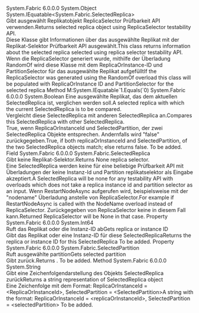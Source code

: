 <Type Name="SelectedReplica" FullName="System.Fabric.SelectedReplica">
  <TypeSignature Language="C#" Value="public class SelectedReplica : IEquatable&lt;System.Fabric.SelectedReplica&gt;" />
  <TypeSignature Language="ILAsm" Value=".class public auto ansi beforefieldinit SelectedReplica extends System.Object implements class System.IEquatable`1&lt;class System.Fabric.SelectedReplica&gt;" />
  <TypeSignature Language="DocId" Value="T:System.Fabric.SelectedReplica" />
  <TypeSignature Language="VB.NET" Value="Public Class SelectedReplica&#xA;Implements IEquatable(Of SelectedReplica)" />
  <TypeSignature Language="F#" Value="type SelectedReplica = class&#xA;    interface IEquatable&lt;SelectedReplica&gt;" />
  <AssemblyInfo>
    <AssemblyName>System.Fabric</AssemblyName>
    <AssemblyVersion>6.0.0.0</AssemblyVersion>
  </AssemblyInfo>
  <Base>
    <BaseTypeName>System.Object</BaseTypeName>
  </Base>
  <Interfaces>
    <Interface>
      <InterfaceName>System.IEquatable&lt;System.Fabric.SelectedReplica&gt;</InterfaceName>
    </Interface>
  </Interfaces>
  <Docs>
    <summary>
            <span data-ttu-id="3cf35-101">Gibt ausgewählt Replikatobjekt ReplicaSelector Prüfbarkeit API verwenden.</span><span class="sxs-lookup"><span data-stu-id="3cf35-101">Returns selected replica object using ReplicaSelector testability API.</span></span>
            </summary>
    <remarks> 
            <span data-ttu-id="3cf35-102">Diese Klasse gibt Informationen über das ausgewählte Replikat mit der Replikat-Selektor Prüfbarkeit API ausgewählt.</span><span class="sxs-lookup"><span data-stu-id="3cf35-102">This class returns information about the selected replica selected using replica selector testability API.</span></span> <span data-ttu-id="3cf35-103">Wenn die ReplicaSelector generiert wurde, mithilfe der Überladung RandomOf wird diese Klasse mit dem ReplicaOrInstance-ID und PartitionSelector für das ausgewählte Replikat aufgefüllt</span><span class="sxs-lookup"><span data-stu-id="3cf35-103">If the ReplicaSelector was generated using the RandomOf overload this class will be populated with ReplicaOrInstance ID and PartitionSelector for the selected replica</span></span>
            </remarks>
  </Docs>
  <Members>
    <Member MemberName="Equals">
      <MemberSignature Language="C#" Value="public bool Equals (System.Fabric.SelectedReplica other);" />
      <MemberSignature Language="ILAsm" Value=".method public hidebysig newslot virtual instance bool Equals(class System.Fabric.SelectedReplica other) cil managed" />
      <MemberSignature Language="DocId" Value="M:System.Fabric.SelectedReplica.Equals(System.Fabric.SelectedReplica)" />
      <MemberSignature Language="VB.NET" Value="Public Function Equals (other As SelectedReplica) As Boolean" />
      <MemberSignature Language="F#" Value="override this.Equals : System.Fabric.SelectedReplica -&gt; bool" Usage="selectedReplica.Equals other" />
      <MemberType>Method</MemberType>
      <Implements>
        <InterfaceMember>M:System.IEquatable`1.Equals(`0)</InterfaceMember>
      </Implements>
      <AssemblyInfo>
        <AssemblyName>System.Fabric</AssemblyName>
        <AssemblyVersion>6.0.0.0</AssemblyVersion>
      </AssemblyInfo>
      <ReturnValue>
        <ReturnType>System.Boolean</ReturnType>
      </ReturnValue>
      <Parameters>
        <Parameter Name="other" Type="System.Fabric.SelectedReplica" />
      </Parameters>
      <Docs>
        <param name="other"><span data-ttu-id="3cf35-104">Eine ausgewählte Replikat, das dem aktuellen SelectedReplica ist, verglichen werden soll.</span><span class="sxs-lookup"><span data-stu-id="3cf35-104">A selected replica with which the current SelectedReplica is to be compared.</span></span></param>
        <summary>
            <span data-ttu-id="3cf35-105">Vergleicht diese SelectedReplica mit anderen SelectedReplica an.</span><span class="sxs-lookup"><span data-stu-id="3cf35-105">Compares this SelectedReplica with other SelectedReplica.</span></span>
            </summary>
        <returns><span data-ttu-id="3cf35-106">True, wenn ReplicaOrInstanceId und SelectedPartition, der zwei SelectedReplica Objekte entsprechen. Andernfalls wird "false" zurückgegeben.</span><span class="sxs-lookup"><span data-stu-id="3cf35-106">True, if both replicaOrInstanceId and SelectedPartition, of the two SelectedReplica objects match; else returns false.</span></span></returns>
        <remarks>To be added.</remarks>
      </Docs>
    </Member>
    <Member MemberName="None">
      <MemberSignature Language="C#" Value="public static readonly System.Fabric.SelectedReplica None;" />
      <MemberSignature Language="ILAsm" Value=".field public static initonly class System.Fabric.SelectedReplica None" />
      <MemberSignature Language="DocId" Value="F:System.Fabric.SelectedReplica.None" />
      <MemberSignature Language="VB.NET" Value="Public Shared ReadOnly None As SelectedReplica " />
      <MemberSignature Language="F#" Value=" staticval mutable None : System.Fabric.SelectedReplica" Usage="System.Fabric.SelectedReplica.None" />
      <MemberType>Field</MemberType>
      <AssemblyInfo>
        <AssemblyName>System.Fabric</AssemblyName>
        <AssemblyVersion>6.0.0.0</AssemblyVersion>
      </AssemblyInfo>
      <ReturnValue>
        <ReturnType>System.Fabric.SelectedReplica</ReturnType>
      </ReturnValue>
      <Docs>
        <summary>
            <span data-ttu-id="3cf35-107">Gibt keine Replikat-Selektor.</span><span class="sxs-lookup"><span data-stu-id="3cf35-107">Returns None replica selector.</span></span> 
            </summary>
        <remarks>
            <span data-ttu-id="3cf35-108">Eine SelectedReplica werden keine für eine beliebige Prüfbarkeit API mit Überladungen der keine Instanz-Id und Partition replikatselektor als Eingabe akzeptiert.</span><span class="sxs-lookup"><span data-stu-id="3cf35-108">A SelectedReplica will be none for any testability API with overloads which does not take a replica instance id and partition selector as an input.</span></span> <span data-ttu-id="3cf35-109">Wenn RestartNodeAsync aufgerufen wird, beispielsweise mit der "nodename" Überladung anstelle von ReplicaSelector.</span><span class="sxs-lookup"><span data-stu-id="3cf35-109">For example if RestartNodeAsync is called with the NodeName overload instead of ReplicaSelector.</span></span> <span data-ttu-id="3cf35-110">Zurückgegeben von ReplicaSelector keine in diesem Fall kann.</span><span class="sxs-lookup"><span data-stu-id="3cf35-110">Returned ReplicaSelector will be None in that case.</span></span>
            </remarks>
      </Docs>
    </Member>
    <Member MemberName="ReplicaOrInstanceId">
      <MemberSignature Language="C#" Value="public long ReplicaOrInstanceId { get; }" />
      <MemberSignature Language="ILAsm" Value=".property instance int64 ReplicaOrInstanceId" />
      <MemberSignature Language="DocId" Value="P:System.Fabric.SelectedReplica.ReplicaOrInstanceId" />
      <MemberSignature Language="VB.NET" Value="Public ReadOnly Property ReplicaOrInstanceId As Long" />
      <MemberSignature Language="F#" Value="member this.ReplicaOrInstanceId : int64" Usage="System.Fabric.SelectedReplica.ReplicaOrInstanceId" />
      <MemberType>Property</MemberType>
      <AssemblyInfo>
        <AssemblyName>System.Fabric</AssemblyName>
        <AssemblyVersion>6.0.0.0</AssemblyVersion>
      </AssemblyInfo>
      <ReturnValue>
        <ReturnType>System.Int64</ReturnType>
      </ReturnValue>
      <Docs>
        <summary>
            <span data-ttu-id="3cf35-111">Ruft das Replikat oder die Instanz-ID ab</span><span class="sxs-lookup"><span data-stu-id="3cf35-111">Gets replica or instance ID</span></span>
            </summary>
        <value>
          <para><span data-ttu-id="3cf35-112">Gibt das Replikat oder eine Instanz-ID für diese SelectedReplica</span><span class="sxs-lookup"><span data-stu-id="3cf35-112">Returns the replica or instance ID for this SelectedReplica</span></span></para>
        </value>
        <remarks>To be added.</remarks>
      </Docs>
    </Member>
    <Member MemberName="SelectedPartition">
      <MemberSignature Language="C#" Value="public System.Fabric.SelectedPartition SelectedPartition { get; }" />
      <MemberSignature Language="ILAsm" Value=".property instance class System.Fabric.SelectedPartition SelectedPartition" />
      <MemberSignature Language="DocId" Value="P:System.Fabric.SelectedReplica.SelectedPartition" />
      <MemberSignature Language="VB.NET" Value="Public ReadOnly Property SelectedPartition As SelectedPartition" />
      <MemberSignature Language="F#" Value="member this.SelectedPartition : System.Fabric.SelectedPartition" Usage="System.Fabric.SelectedReplica.SelectedPartition" />
      <MemberType>Property</MemberType>
      <AssemblyInfo>
        <AssemblyName>System.Fabric</AssemblyName>
        <AssemblyVersion>6.0.0.0</AssemblyVersion>
      </AssemblyInfo>
      <ReturnValue>
        <ReturnType>System.Fabric.SelectedPartition</ReturnType>
      </ReturnValue>
      <Docs>
        <summary>
            <span data-ttu-id="3cf35-113">Ruft ausgewählte partition</span><span class="sxs-lookup"><span data-stu-id="3cf35-113">Gets selected partition</span></span> 
            </summary>
        <value>
          <para><span data-ttu-id="3cf35-114">Gibt <see cref="T:System.Fabric.SelectedReplica" />zurück.</span><span class="sxs-lookup"><span data-stu-id="3cf35-114">Returns <see cref="T:System.Fabric.SelectedReplica" />.</span></span></para>
        </value>
        <remarks>To be added.</remarks>
      </Docs>
    </Member>
    <Member MemberName="ToString">
      <MemberSignature Language="C#" Value="public override string ToString ();" />
      <MemberSignature Language="ILAsm" Value=".method public hidebysig virtual instance string ToString() cil managed" />
      <MemberSignature Language="DocId" Value="M:System.Fabric.SelectedReplica.ToString" />
      <MemberSignature Language="VB.NET" Value="Public Overrides Function ToString () As String" />
      <MemberSignature Language="F#" Value="override this.ToString : unit -&gt; string" Usage="selectedReplica.ToString " />
      <MemberType>Method</MemberType>
      <AssemblyInfo>
        <AssemblyName>System.Fabric</AssemblyName>
        <AssemblyVersion>6.0.0.0</AssemblyVersion>
      </AssemblyInfo>
      <ReturnValue>
        <ReturnType>System.String</ReturnType>
      </ReturnValue>
      <Parameters />
      <Docs>
        <summary>
            <span data-ttu-id="3cf35-115">Gibt eine Zeichenfolgendarstellung des Objekts SelectedReplica zurück</span><span class="sxs-lookup"><span data-stu-id="3cf35-115">Returns a string representation of SelectedReplica object</span></span>
            </summary>
        <returns><span data-ttu-id="3cf35-116">Eine Zeichenfolge mit dem Format: ReplicaOrInstanceId = &lt;ReplicaOrInstanceId&gt;, SelectedPartition = &lt;SelectedPartition&gt;</span><span class="sxs-lookup"><span data-stu-id="3cf35-116">A string with the format: ReplicaOrInstanceId = &lt;replicaOrInstanceId&gt;, SelectedPartition = &lt;selectedPartition&gt;</span></span></returns>
        <remarks>To be added.</remarks>
      </Docs>
    </Member>
  </Members>
</Type>